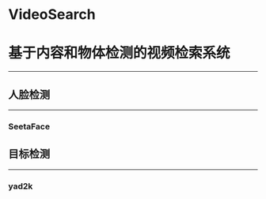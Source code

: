 # VideoSearch
# 基于内容和物体检测的视频检索系统
----------------
## 人脸检测
--------------
### SeetaFace

## 目标检测
--------------
### yad2k
